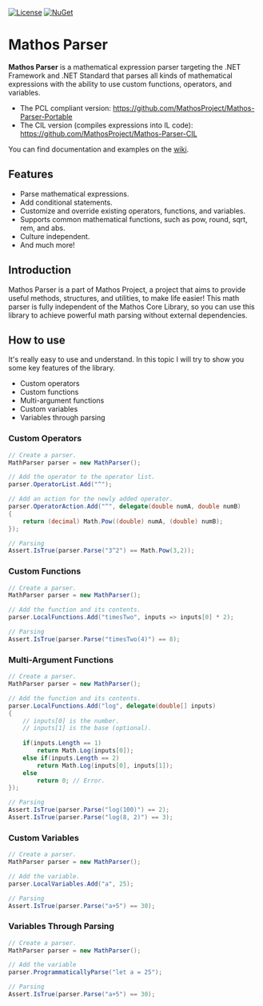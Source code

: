 [![License](https://img.shields.io/badge/License-BSD%203--Clause-blue.svg)](https://opensource.org/licenses/BSD-3-Clause)
[![NuGet](https://img.shields.io/nuget/dt/MathosParser.svg)](https://www.nuget.org/packages/MathosParser/)

Mathos Parser
=============
**Mathos Parser** is a mathematical expression parser targeting the .NET Framework and .NET Standard that parses all kinds of mathematical expressions with the ability to use custom functions, operators, and variables.

* The PCL compliant version: https://github.com/MathosProject/Mathos-Parser-Portable
* The CIL version (compiles expressions into IL code): https://github.com/MathosProject/Mathos-Parser-CIL

You can find documentation and examples on the [wiki](https://github.com/MathosProject/Mathos-Parser/wiki).

## Features

* Parse mathematical expressions.
* Add conditional statements.
* Customize and override existing operators, functions, and variables.
* Supports common mathematical functions, such as pow, round, sqrt, rem, and abs.
* Culture independent.
* And much more!

## Introduction

Mathos Parser is a part of Mathos Project, a project that aims to provide useful methods, structures, and utilities, to make life easier! This math parser is fully independent of the Mathos Core Library, so you can use this library to achieve powerful math parsing without external dependencies.

## How to use

It's really easy to use and understand. In this topic I will try to show you some key features of the library.

* Custom operators
* Custom functions
* Multi-argument functions
* Custom variables
* Variables through parsing

### Custom Operators

```csharp
// Create a parser.
MathParser parser = new MathParser();

// Add the operator to the operator list.
parser.OperatorList.Add("^");

// Add an action for the newly added operator.
parser.OperatorAction.Add("^", delegate(double numA, double numB)
{
    return (decimal) Math.Pow((double) numA, (double) numB);
});

// Parsing
Assert.IsTrue(parser.Parse("3^2") == Math.Pow(3,2));
```

### Custom Functions
```csharp
// Create a parser.
MathParser parser = new MathParser();

// Add the function and its contents.
parser.LocalFunctions.Add("timesTwo", inputs => inputs[0] * 2);

// Parsing
Assert.IsTrue(parser.Parse("timesTwo(4)") == 8);
```

### Multi-Argument Functions
```csharp
// Create a parser.
MathParser parser = new MathParser();

// Add the function and its contents.
parser.LocalFunctions.Add("log", delegate(double[] inputs)
{
    // inputs[0] is the number.
    // inputs[1] is the base (optional).
    
    if(inputs.Length == 1)
        return Math.Log(inputs[0]);
    else if(inputs.Length == 2)
        return Math.Log(inputs[0], inputs[1]);
    else
        return 0; // Error.
});

// Parsing
Assert.IsTrue(parser.Parse("log(100)") == 2);
Assert.IsTrue(parser.Parse("log(8, 2)") == 3);
```

### Custom Variables
```csharp
// Create a parser.
MathParser parser = new MathParser();

// Add the variable.
parser.LocalVariables.Add("a", 25);

// Parsing
Assert.IsTrue(parser.Parse("a+5") == 30);
```

### Variables Through Parsing
```csharp
// Create a parser.
MathParser parser = new MathParser();

// Add the variable
parser.ProgrammaticallyParse("let a = 25");

// Parsing
Assert.IsTrue(parser.Parse("a+5") == 30);
```
